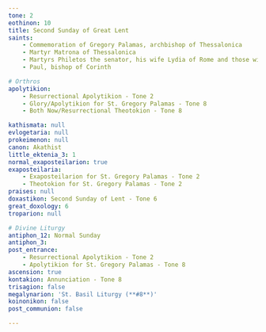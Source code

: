 ```yaml
---
tone: 2
eothinon: 10
title: Second Sunday of Great Lent
saints:
    - Commemoration of Gregory Palamas, archbishop of Thessalonica
    - Martyr Matrona of Thessalonica
    - Martyrs Philetos the senator, his wife Lydia of Rome and those with them
    - Paul, bishop of Corinth

# Orthros
apolytikion:
    - Resurrectional Apolytikion - Tone 2
    - Glory/Apolytikion for St. Gregory Palamas - Tone 8
    - Both Now/Resurrectional Theotokion - Tone 8

kathismata: null
evlogetaria: null
prokeimenon: null
canon: Akathist
little_ektenia_3: 1
normal_exaposteilarion: true
exaposteilaria:
    - Exaposteilarion for St. Gregory Palamas - Tone 2
    - Theotokion for St. Gregory Palamas - Tone 2
praises: null
doxastikon: Second Sunday of Lent - Tone 6
great_doxology: 6
troparion: null

# Divine Liturgy
antiphon_12: Normal Sunday
antiphon_3: 
post_entrance:
    - Resurrectional Apolytikion - Tone 2
    - Apolytikion for St. Gregory Palamas - Tone 8
ascension: true
kontakion: Annunciation - Tone 8
trisagion: false
megalynarion: 'St. Basil Liturgy (**#8**)'
koinonikon: false
post_communion: false

---
```



